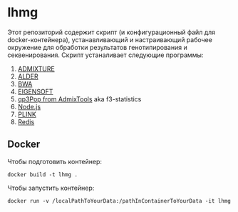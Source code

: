 # lhmg
Этот репозиторий содержит скрипт (и конфигурационный файл для docker-контейнера), устанавливающий и настраивающий рабочее окружение
для обработки результатов генотипирования и секвенирования. Скрипт устаналивает следующие программы:

1. [ADMIXTURE](http://www.genetics.ucla.edu/software/admixture/download.html)
2. [ALDER](http://groups.csail.mit.edu/cb/alder/)
3. [BWA](https://github.com/lh3/bwa)
4. [EIGENSOFT](https://www.hsph.harvard.edu/alkes-price/software/)
5. [qp3Pop from AdmixTools](https://github.com/DReichLab/AdmixTools) aka f3-statistics  
6. [Node.js](https://nodejs.org/en/)
7. [PLINK](https://www.cog-genomics.org/plink2)
8. [Redis](http://redis.io)

## Docker
Чтобы подготовить контейнер:
```
docker build -t lhmg .
```

Чтобы запустить контейнер:
```
docker run -v /localPathToYourData:/pathInContainerToYourData -it lhmg 
```